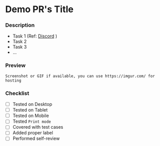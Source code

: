 # Demo PR's Title

### Description

-   Task 1 (Ref: [Discord](https://discordapp.com/channels/873263482462687312/873263482462687315/880525613763547157) )
-   Task 2
-   Task 3
-   ...

### Preview

    Screenshot or GIF if available, you can use https://imgur.com/ for hosting

### Checklist

-   [ ] Tested on Desktop
-   [ ] Tested on Tablet
-   [ ] Tested on Mobile
-   [ ] Tested `Print mode`
-   [ ] Covered with test cases
-   [ ] Added proper label
-   [ ] Performed self-review
